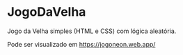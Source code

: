 # JogoDaVelha

Jogo da Velha simples (HTML e CSS) com lógica aleatória.

Pode ser visualizado em https://jogoneon.web.app/
